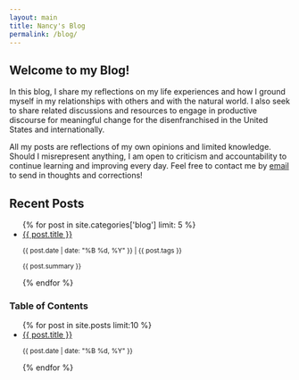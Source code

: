 ```yaml
---
layout: main
title: Nancy's Blog
permalink: /blog/
---
```


<div class="content-wrapper">
    <div class="recent-posts">
        <h2>Welcome to my Blog!</h2>
        <p>In this blog, I share my reflections on my life experiences and how I ground myself in my relationships with others and with the natural world. I also seek to share related discussions and resources to engage in productive discourse for meaningful change for the disenfranchised in the United States and internationally.</p>
        <p>All my posts are reflections of my own opinions and limited knowledge. Should I misrepresent anything, I am open to criticism and accountability to continue learning and improving every day. Feel free to contact me by <a href="mailto:nancyvu2002@gmail.com">email</a> to send in thoughts and corrections!</p>
        <h2>Recent Posts</h2>
            <ul>
                {% for post in site.categories['blog'] limit: 5 %}
                     <li>
                        <a href="{{ post.url | relative_url }}">{{ post.title }} </a>
                        <p><small>{{ post.date | date: "%B %d, %Y" }} | {{ post.tags }}</small></p>
                        <p><small>{{ post.summary }}</small></p>
                    </li>
                {% endfor %}
            </ul>
    </div>

<div class="sidebar">
    <h3>Table of Contents</h3>
        <ul>
            {% for post in site.posts limit:10 %}
                <li>
                    <a href="{{ post.url | relative_url }}">{{ post.title }}</a>
                    <p><small>{{ post.date | date: "%B %d, %Y" }}</small></p>
                </li>
            {% endfor %}
        </ul>
</div>
</div>